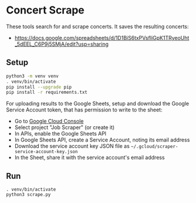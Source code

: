 # Concert Scrape

These tools search for and scrape concerts. It saves the resulting concerts:

* https://docs.google.com/spreadsheets/d/1D1BiS6txPVsfIiGpK1TRyeoUht_5dEEL_C6P9j5SMjA/edit?usp=sharing 

## Setup

```sh
python3 -m venv venv
. venv/bin/activate
pip install --upgrade pip
pip install -r requirements.txt
```

For uploading results to the Google Sheets, setup and download the Google Service Account token, that has permission to write to the sheet:

* Go to [Google Cloud Console](https://console.cloud.google.com/)
* Select project "Job Scraper" (or create it)
* In APIs, enable the Google Sheets API
* In Google Sheets API, create a Service Account, noting its email address
* Download the service account key JSON file as `~/.gcloud/scraper-service-account-key.json`
* In the Sheet, share it with the service account's email address

## Run

```
. venv/bin/activate
python3 scrape.py
```
